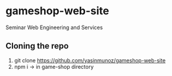 # gameshop-web-site
Seminar Web Engineering and Services

## Cloning the repo
1. git clone https://github.com/yasinmunoz/gameshop-web-site
2. npm i -> in game-shop directory
